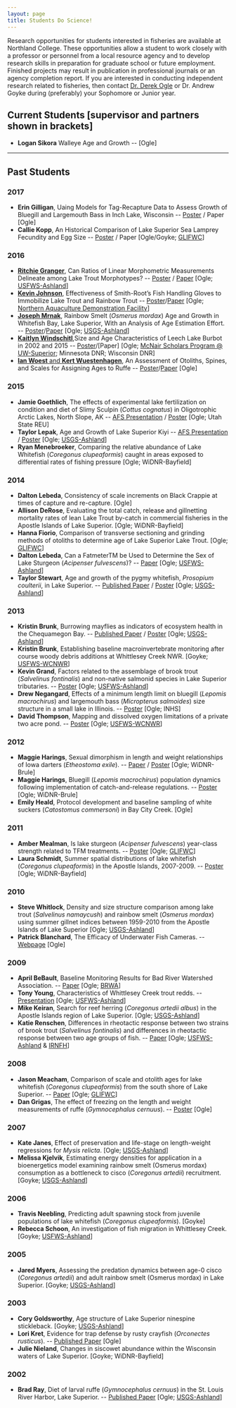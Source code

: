```yaml
---
layout: page
title: Students Do Science!
---
```

Research opportunities for students interested in fisheries are available at Northland College.  These opportunities allow a student to work closely with a professor or personnel from a local resource agency and to develop research skills in preparation for graduate school or future employment.  Finished projects may result in publication in professional journals or an agency completion report.  If you are interested in conducting independent research related to fisheries, then contact [Dr. Derek Ogle](mailto:dogle@northland.edu) or Dr. Andrew Goyke during (preferably) your Sophomore or Junior year.

## Current Students [supervisor and partners shown in brackets]

* **Logan Sikora** Walleye Age and Growth -- [Ogle]

----

## Past Students

### 2017
* **Erin Gilligan**, Uaing Models for Tag-Recapture Data to Assess Growth of Bluegill and Largemouth Bass in Inch Lake, Wisconsin -- [Poster](Gilligan_InchLake_Poster.pdf) / Paper [Ogle]
* **Callie Kopp**, An Historical Comparison of Lake Superior Sea Lamprey Fecundity and Egg Size -- [Poster](Kopp_SeaLamprey_poster.pdf) / Paper [Ogle/Goyke; [GLIFWC](http://www.glifwc.org/)]

### 2016
* [**Ritchie Granger**](https://www.northland.edu/wp-content/uploads/2016/05/HonorsDayPosters10-1498x1000.jpg), Can Ratios of Linear Morphometric Measurements Delineate among Lake Trout Morphotypes? -- [Poster](Granger_LKTMorphometrics_Poster.pdf) / [Paper](Granger_LKT_Morphometrics_paper.pdf) [Ogle;  [USFWS-Ashland](http://www.fws.gov/midwest/ashland/)]
* [**Kevin Johnson**](https://www.northland.edu/wp-content/uploads/2016/05/HonorsDayPosters17-1498x1000.jpg), Effectiveness of Smith-Root’s Fish Handling Gloves to Immobilize Lake Trout and Rainbow Trout -- [Poster](KJohnson_EGloves_Poster.pdf)/[Paper](Johnson_EffectivenessFishGloves_paper.pdf) [Ogle; [Northern Aquaculture Demonstration Facility](http://www.uwsp.edu/cols-ap/nadf/Pages/UWSP%20Northern%20Aquaculture%20Demonstration%20Facility%20Home%20Page.aspx)]
* [**Joseph Mrnak**](https://www.northland.edu/wp-content/uploads/2016/05/HonorsDayPosters31-1498x1000.jpg), Rainbow Smelt (*Osmerus mordax*) Age and Growth in Whitefish Bay, Lake Superior, With an Analysis of Age Estimation Effort. -- [Poster](Mrnak_RBS_Poster.pdf)/[Paper](Mrnak_WFB_RBS.pdf) [Ogle; [USGS-Ashland](http://www.glsc.usgs.gov/_files/factsheets/Stations%202002-4%20LSBS.pdf)]
* [**Kaitlyn Windschitl**](https://www.northland.edu/wp-content/uploads/2016/05/HonorsDayPosters49-1498x1000.jpg),Size and Age Characteristics of Leech Lake Burbot in 2002 and 2015 -- [Poster](Windschitl_2016_poster.pdf)/[Paper] [Ogle; [McNair Scholars Program @ UW-Superior](http://www.uwsuper.edu/mcnair/index.cfm); Minnesota DNR; Wisconsin DNR]
* [**Ian Woest** and **Kert Wuestenhagen**](https://www.northland.edu/wp-content/uploads/2016/05/HonorsDayPosters50-1498x1000.jpg), An Assessment of Otoliths, Spines, and Scales for Assigning Ages to Ruffe -- [Poster](WoestWuestenhagen_2016_poster.pdf)/[Paper](WoestWuestenhagen_paper.pdf) [Ogle]

### 2015
* **Jamie Goethlich**, The effects of experimental lake fertilization on condition and diet of Slimy Sculpin (*Cottus cognatus*) in Oligotrophic Arctic Lakes, North Slope, AK -- [AFS Presentation](goethlich_sculpins_afspresentation.pdf) / [Poster](goethlich_sculpins_poster.pdf) [Ogle; Utah State REU]
* **Taylor Lepak**, Age and Growth of Lake Superior Kiyi -- [AFS Presentation](lepak_kiyi_afspresentation.pdf) / [Poster](Lepak_kiyi_poster.pdf) [Ogle; [USGS-Ashland](http://www.glsc.usgs.gov/_files/factsheets/Stations%202002-4%20LSBS.pdf)]
* **Ryan Menebroeker**, Comparing the relative abundance of Lake Whitefish (*Coregonus clupeaformis*) caught in areas exposed to differential rates of fishing pressure [Ogle; WiDNR-Bayfield]

### 2014
* **Dalton Lebeda**, Consistency of scale increments on Black Crappie at times of capture and re-capture. [Ogle]
* **Allison DeRose**, Evaluating the total catch, release and gillnetting mortality rates of lean Lake Trout by-catch in commercial fisheries in the Apostle Islands of Lake Superior. [Ogle; WiDNR-Bayfield]
* **Hanna Fiorio**, Comparison of transverse sectioning and grinding methods of otoliths to determine age of Lake Superior Lake Trout. [Ogle; [GLIFWC](http://www.glifwc.org/)]
* **Dalton Lebeda**, Can a FatmeterTM be Used to Determine the Sex of Lake Sturgeon (*Acipenser fulvescens*)? -- [Paper](lebeda_LKS_finalreport.pdf) [Ogle; [USFWS-Ashland](http://www.fws.gov/midwest/ashland/)]
* **Taylor Stewart**, Age and growth of the pygmy whitefish, *Prosopium coulterii*, in Lake Superior. -- [Published Paper]({{site-url}}/resources/pubs/Stewart_et_al_2016.pdf) / [Poster](stewart_PWF_afsposter.pdf) [Ogle; [USGS-Ashland](http://www.glsc.usgs.gov/_files/factsheets/Stations%202002-4%20LSBS.pdf)]

### 2013
* **Kristin Brunk**, Burrowing mayflies as indicators of ecosystem health in the Chequamegon Bay. -- [Published Paper]({{site-url}}/resources/pubs/Brunk_et_al_2014.pdf) / [Poster](brunk_mayfly_poster.pdf) [Ogle; [USGS-Ashland](http://www.glsc.usgs.gov/_files/factsheets/Stations%202002-4%20LSBS.pdf)]
* **Kristin Brunk**, Establishing baseline macroinvertebrate monitoring after course woody debris additions at Whittlesey Creek NWR. [Goyke; [USFWS-WCNWR](https://www.google.com/url?sa=t&rct=j&q=&esrc=s&source=web&cd=2&ved=0CDsQFjAB&url=http%3A%2F%2Fwww.fws.gov%2Fmidwest%2FWhittleseyCreek%2F&ei=4kD9UK24MdLSqAGI14H4Ag&usg=AFQjCNFeMYo0Cj1gQNIweQTLW59icoec3g&sig2=lQCCO8qG99IcTBcUazLNQA&bvm=bv.41248874,d.aWM)]
* **Kevin Grand**, Factors related to the assemblage of brook trout (*Salvelinus fontinalis*) and non-native salmonid species in Lake Superior tributaries. -- [Poster](grand_BKT_poster.pdf)  [Ogle; [USFWS-Ashland](http://www.fws.gov/midwest/ashland/)]
* **Drew Negangard**, Effects of a minimum length limit on bluegill (*Lepomis macrochirus*) and largemouth bass (*Micropterus salmoides*) size structure in a small lake in Illinois. -- [Poster](negengard_BGLMB_poster.pdf) [Ogle; INHS]
* **David Thompson**, Mapping and dissolved oxygen limitations of a private two acre pond. -- [Poster](thompson_pond_poster.pdf) [Ogle; [USFWS-WCNWR](https://www.google.com/url?sa=t&rct=j&q=&esrc=s&source=web&cd=2&ved=0CDsQFjAB&url=http%3A%2F%2Fwww.fws.gov%2Fmidwest%2FWhittleseyCreek%2F&ei=4kD9UK24MdLSqAGI14H4Ag&usg=AFQjCNFeMYo0Cj1gQNIweQTLW59icoec3g&sig2=lQCCO8qG99IcTBcUazLNQA&bvm=bv.41248874,d.aWM)]

### 2012
* **Maggie Harings**, Sexual dimorphism in length and weight relationships of Iowa darters (*Etheostoma exile*). -- [Paper](harings_iowadarter_finalpaper.pdf) / [Poster](harings_iowadarter_poster.pdf) [Ogle; WiDNR-Brule]
* **Maggie Harings**, Bluegill (*Lepomis macrochirus*) population dynamics following implementation of catch-and-release regulations. -- [Poster](harings_BLG_afsposter.pdf) [Ogle; WiDNR-Brule]
* **Emily Heald**, Protocol development and baseline sampling of white suckers (*Catostomus commersoni*) in Bay City Creek. [Ogle]

### 2011
* **Amber Mealman**, Is lake sturgeon (*Acipenser fulvescens*) year-class strength related to TFM treatments. -- [Poster](mealman_lampricide_poster.pdf) [Ogle; [GLIFWC](http://www.glifwc.org/)]
* **Laura Schmidt**, Summer spatial distributions of lake whitefish (*Coregonus clupeaformis*) in the Apostle Islands, 2007-2009. -- [Poster](schmidt_LWF_poster.pdf) [Ogle; WiDNR-Bayfield]

### 2010
* **Steve Whitlock**, Density and size structure comparison among lake trout (*Salvelinus namaycush*) and rainbow smelt (*Osmerus mordax*) using summer gillnet indices between 1959-2010 from the Apostle Islands of Lake Superior [Ogle; [USGS-Ashland](http://www.glsc.usgs.gov/_files/factsheets/Stations%202002-4%20LSBS.pdf)]
* **Patrick Blanchard**, The Efficacy of Underwater Fish Cameras. -- [Webpage](http://pikelakefishcribs.webs.com/) [Ogle]

### 2009
* **April BeBault**, Baseline Monitoring Results for Bad River Watershed Association. -- [Paper](bebault_finalreport.pdf) [Ogle; [BRWA](http://www.badriverwatershed.org/)]
* **Tony Young**, Characteristics of Whittlesey Creek trout redds. -- [Presentation](young_BKT_finalreport.pdf) [Ogle; [USFWS-Ashland](http://www.fws.gov/midwest/ashland/)]
* **Mike Keiran**, Search for reef herring (*Coregonus artedii albus*) in the Apostle Islands region of Lake Superior. [Ogle; [USGS-Ashland](http://www.glsc.usgs.gov/_files/factsheets/Stations%202002-4%20LSBS.pdf)]
* **Katie Renschen**, Differences in rheotactic response between two strains of brook trout (*Salvelinus fontinalis*) and differences in rheotactic response between two age groups of fish. -- [Paper](renschen_BKT_finalreport.pdf) [Ogle; [USFWS-Ashland](http://www.fws.gov/midwest/ashland/) & [IRNFH](https://www.google.com/url?sa=t&rct=j&q=&esrc=s&source=web&cd=1&cad=rja&ved=0CDYQFjAA&url=http%3A%2F%2Fwww.fws.gov%2Fmidwest%2Fironriver%2F&ei=VEL9UP-BPMWRqwG4vYHgBQ&usg=AFQjCNEUNQbl6j5Do3evSCiC2HnfsgAbOg&sig2=M9SDVh7OFzVg2iVe4fF4Hg&bvm=bv.41248874,d.aWM)]

### 2008
* **Jason Meacham**, Comparison of scale and otolith ages for lake whitefish (*Coregonus clupeaformis*) from the south shore of Lake Superior. -- [Paper](meacham_LWF_finalreport.pdf) [Ogle; [GLIFWC](http://www.glifwc.org/)]
* **Dan Grigas**, The effect of freezing on the length and weight measurements of ruffe (*Gymnocephalus cernuus*). -- [Poster](grigas_ruffe_afsposter.pdf) [Ogle]

### 2007
* **Kate Janes**, Effect of preservation and life-stage on length-weight regressions for *Mysis relicta*. [Ogle; [USGS-Ashland](http://www.glsc.usgs.gov/_files/factsheets/Stations%202002-4%20LSBS.pdf)]
* **Melissa Kjelvik**, Estimating energy densities for application in a bioenergetics model examining rainbow smelt (Osmerus mordax) consumption as a bottleneck to cisco (*Coregonus artedii*) recruitment. [Goyke; [USGS-Ashland](http://www.glsc.usgs.gov/_files/factsheets/Stations%202002-4%20LSBS.pdf)]

### 2006
* **Travis Neebling**, Predicting adult spawning stock from juvenile populations of lake whitefish (*Coregonus clupeaformis*). [Goyke]
* **Rebecca Schoon**, An investigation of fish migration in Whittlesey Creek. [Goyke; [USFWS-Ashland](http://www.fws.gov/midwest/ashland/)]

### 2005
* **Jared Myers**, Assessing the predation dynamics between age-0 cisco (*Coregonus artedii*) and adult rainbow smelt (Osmerus mordax) in Lake Superior. [Goyke; [USGS-Ashland](http://www.glsc.usgs.gov/_files/factsheets/Stations%202002-4%20LSBS.pdf)]

### 2003
* **Cory Goldsworthy**, Age structure of Lake Superior ninespine stickleback. [Goyke; [USGS-Ashland](http://www.glsc.usgs.gov/_files/factsheets/Stations%202002-4%20LSBS.pdf)]
* **Lori Kret**, Evidence for trap defense by rusty crayfish (*Orconectes rusticus*). --  [Published Paper]({{site-url}}/Research/OgleKret_JFE_Web.pdf) [Ogle]
* **Julie Nieland**, Changes in siscowet abundance within the Wisconsin waters of Lake Superior. [Goyke; WiDNR-Bayfield]

### 2002
* **Brad Ray**, Diet of larval ruffe (*Gymnocephalus cernuus*) in the St. Louis River Harbor, Lake Superior. -- [Published Paper]({{site-url}}/Research/Ogle_etal_2004.pdf) [Ogle; [USGS-Ashland](http://www.glsc.usgs.gov/_files/factsheets/Stations%202002-4%20LSBS.pdf)]
